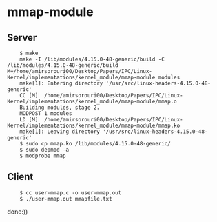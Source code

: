 # mmap-module

## Server
        $ make
        make -I /lib/modules/4.15.0-48-generic/build -C /lib/modules/4.15.0-48-generic/build M=/home/amirsorouri00/Desktop/Papers/IPC/Linux-Kernel/implementations/kernel_module/mmap-module modules
        make[1]: Entering directory '/usr/src/linux-headers-4.15.0-48-generic'
        CC [M]  /home/amirsorouri00/Desktop/Papers/IPC/Linux-Kernel/implementations/kernel_module/mmap-module/mmap.o
        Building modules, stage 2.
        MODPOST 1 modules
        LD [M]  /home/amirsorouri00/Desktop/Papers/IPC/Linux-Kernel/implementations/kernel_module/mmap-module/mmap.ko
        make[1]: Leaving directory '/usr/src/linux-headers-4.15.0-48-generic'
        $ sudo cp mmap.ko /lib/modules/4.15.0-48-generic/
        $ sudo depmod -a
        $ modprobe mmap

## Client
        $ cc user-mmap.c -o user-mmap.out
        $ ./user-mmap.out mmapfile.txt
        
done:))